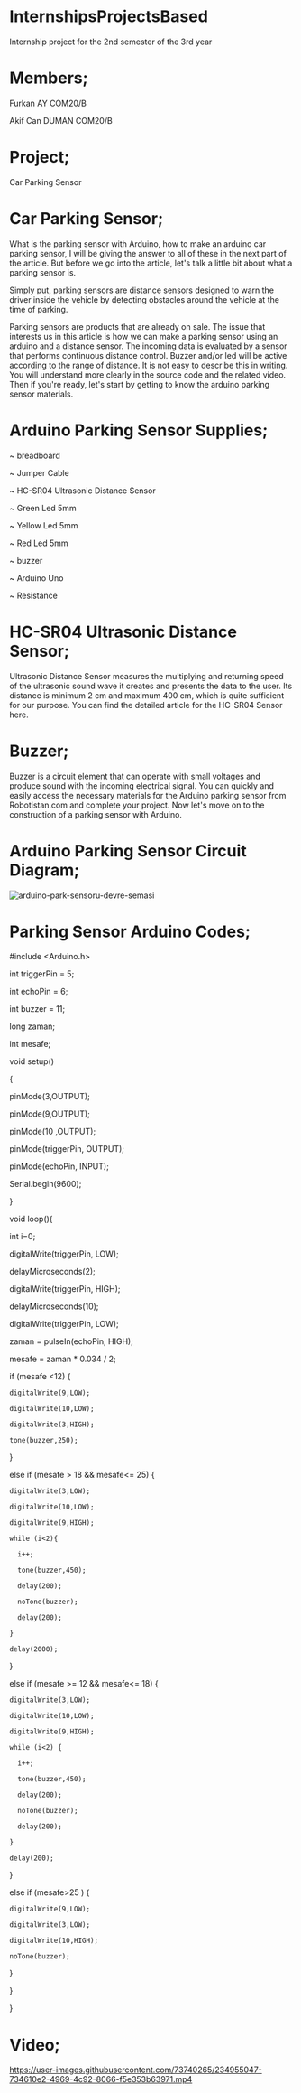 # InternshipsProjectsBased
Internship project for the 2nd semester of the 3rd year
# Members;
Furkan AY COM20/B

Akif Can DUMAN COM20/B

# Project;
Car Parking Sensor

# Car Parking Sensor;

What is the parking sensor with Arduino, how to make an arduino car parking sensor, I will be giving the answer to all of these in the next part of the article. But before we go into the article, let's talk a little bit about what a parking sensor is.

Simply put, parking sensors are distance sensors designed to warn the driver inside the vehicle by detecting obstacles around the vehicle at the time of parking.

Parking sensors are products that are already on sale. The issue that interests us in this article is how we can make a parking sensor using an arduino and a distance sensor. The incoming data is evaluated by a sensor that performs continuous distance control. Buzzer and/or led will be active according to the range of distance. It is not easy to describe this in writing. You will understand more clearly in the source code and the related video. Then if you're ready, let's start by getting to know the arduino parking sensor materials.


# Arduino Parking Sensor Supplies;
~ breadboard

~ Jumper Cable

~ HC-SR04 Ultrasonic Distance Sensor

~ Green Led 5mm

~ Yellow Led 5mm

~ Red Led 5mm

~ buzzer

~ Arduino Uno

~ Resistance
# HC-SR04 Ultrasonic Distance Sensor;

Ultrasonic Distance Sensor measures the multiplying and returning speed of the ultrasonic sound wave it creates and presents the data to the user. Its distance is minimum 2 cm and maximum 400 cm, which is quite sufficient for our purpose. You can find the detailed article for the HC-SR04 Sensor here.
# Buzzer;
Buzzer is a circuit element that can operate with small voltages and produce sound with the incoming electrical signal.
You can quickly and easily access the necessary materials for the Arduino parking sensor from Robotistan.com and complete your project. Now let's move on to the construction of a parking sensor with Arduino.
# Arduino Parking Sensor Circuit Diagram;
![arduino-park-sensoru-devre-semasi](https://user-images.githubusercontent.com/73740265/234953928-cd2f91ba-7b59-4b31-93e7-0ff32bcf4c58.png)
# Parking Sensor Arduino Codes;
#include <Arduino.h>

int triggerPin = 5;

int echoPin = 6;

int buzzer = 11;

long zaman;

int mesafe;

void setup()

{

  pinMode(3,OUTPUT); 
  
  pinMode(9,OUTPUT);
  
  pinMode(10 ,OUTPUT); 
  
  pinMode(triggerPin, OUTPUT);
  
  pinMode(echoPin, INPUT);
  
  Serial.begin(9600);
  
}


void loop(){
 
  int i=0;
  
  digitalWrite(triggerPin, LOW);
  
  delayMicroseconds(2);
  
  digitalWrite(triggerPin, HIGH);
  
  delayMicroseconds(10);
  
  digitalWrite(triggerPin, LOW);
  
  zaman = pulseIn(echoPin, HIGH);
  
  mesafe = zaman * 0.034 / 2;
  
  if (mesafe <12) {  
  
    digitalWrite(9,LOW);
    
    digitalWrite(10,LOW);
    
    digitalWrite(3,HIGH);
    
    tone(buzzer,250);
    
  }
  
  else if (mesafe > 18 && mesafe<= 25) {
  
    digitalWrite(3,LOW);
    
    digitalWrite(10,LOW);
    
    digitalWrite(9,HIGH);
    
    while (i<2){
    
      i++;
      
      tone(buzzer,450);
      
      delay(200);
      
      noTone(buzzer);
      
      delay(200);
      
    }
    
    delay(2000);
    
  }
  
  else if (mesafe >= 12 && mesafe<= 18) {
  
    digitalWrite(3,LOW);
    
    digitalWrite(10,LOW);
    
    digitalWrite(9,HIGH);
    
    while (i<2) {
    
      i++;
      
      tone(buzzer,450);
      
      delay(200);
      
      noTone(buzzer);
      
      delay(200);
      
    }
    
    delay(200);
    
  }
  
  else if (mesafe>25 ) { 
  
    digitalWrite(9,LOW);
    
    digitalWrite(3,LOW);
    
    digitalWrite(10,HIGH);
    
    noTone(buzzer);
    
  }
  
}

}
# Video;

https://user-images.githubusercontent.com/73740265/234955047-734610e2-4969-4c92-8066-f5e353b63971.mp4


